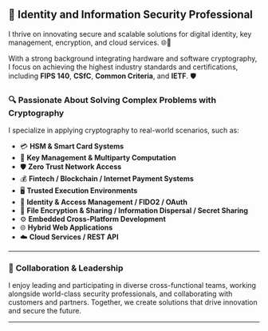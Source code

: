 ## 🔐 **Identity and Information Security Professional**

I thrive on innovating secure and scalable solutions for digital identity, key management, encryption, and cloud services. 🌐🚀

With a strong background integrating hardware and software cryptography, I focus on achieving the highest industry standards and certifications, including **FIPS 140**, **CSfC**, **Common Criteria**, and **IETF**. 🛡️

### 🔍 **Passionate About Solving Complex Problems with Cryptography**

I specialize in applying cryptography to real-world scenarios, such as:

- 💳 **HSM & Smart Card Systems**
- 🔑 **Key Management & Multiparty Computation**
- 🛡️ **Zero Trust Network Access**
- 💰 **Fintech / Blockchain / Internet Payment Systems**
- 🖥️ **Trusted Execution Environments**
- 🛂 **Identity & Access Management / FIDO2 / OAuth**
- 📁 **File Encryption & Sharing / Information Dispersal / Secret Sharing**
- ⚙️ **Embedded Cross-Platform Development**
- 🌐 **Hybrid Web Applications**
- ☁️ **Cloud Services / REST API**

---

### 👥 **Collaboration & Leadership**

I enjoy leading and participating in diverse cross-functional teams, working alongside world-class security professionals, and collaborating with customers and partners. Together, we create solutions that drive innovation and secure the future.

---

<!--
**reiddotcarlisle/reiddotcarlisle** is a ✨ _special_ ✨ repository because its `README.md` (this file) appears on your GitHub profile.

Here are some ideas to get you started:

- 🔭 I’m currently working on ...
- 🌱 I’m currently learning ...
- 👯 I’m looking to collaborate on ...
- 🤔 I’m looking for help with ...
- 💬 Ask me about ...
- 📫 How to reach me: ...
- 😄 Pronouns: ...
- ⚡ Fun fact: ...
-->
